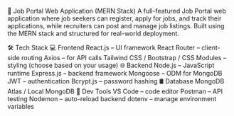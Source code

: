 🚀 Job Portal Web Application (MERN Stack)
A full-featured Job Portal web application where job seekers can register, apply for jobs, and track their applications, while recruiters can post and manage job listings. Built using the MERN stack and structured for real-world deployment.

🛠️ Tech Stack
💻 Frontend
React.js – UI framework
React Router – client-side routing
Axios – for API calls
Tailwind CSS / Bootstrap / CSS Modules – styling (choose based on your usage)
🌐 Backend
Node.js – JavaScript runtime
Express.js – backend framework
Mongoose – ODM for MongoDB
JWT – authentication
Bcrypt.js – password hashing
🛢️ Database
MongoDB Atlas / Local MongoDB
🔧 Dev Tools
VS Code – code editor
Postman – API testing
Nodemon – auto-reload backend
dotenv – manage environment variables
